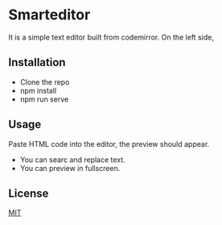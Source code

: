 # Smarteditor

It is a simple text editor built from codemirror. On the left side, 

## Installation

- Clone the repo
- npm install
- npm run serve

## Usage

Paste HTML code into the editor, the preview should appear.
- You can searc and replace text.
- You can preview in fullscreen.

## License

[MIT](https://choosealicense.com/licenses/mit/)